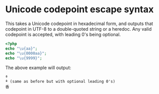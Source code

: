 # Unicode codepoint escape syntax

This takes a Unicode codepoint in hexadecimal form, and outputs that codepoint in UTF-8 to a double-quoted string or a heredoc. Any valid codepoint is accepted, with leading 0's being optional.

```php
<?php
echo "\u{aa}";
echo "\u{0000aa}";
echo "\u{9999}";
```

The above example will output:

```
ª
ª (same as before but with optional leading 0's)
香
```
